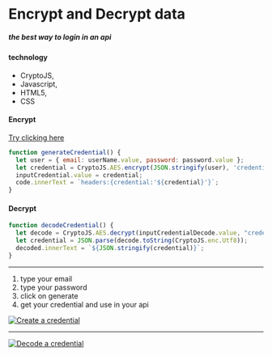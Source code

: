 # Encrypt and Decrypt data
##### the best way to login in an api

#### technology
- CryptoJS,
- Javascript, 
- HTML5, 
- CSS

#### Encrypt

[Try clicking here](https://alessandrolmenezes.github.io/criptografia/index.html "Try Here")

```javascript
function generateCredential() {
  let user = { email: userName.value, password: password.value };
  let credential = CryptoJS.AES.encrypt(JSON.stringify(user), 'credential').toString();
  inputCredential.value = credential;
  code.innerText = `headers:{credential:'${credential}'}`;
}
```

#### Decrypt

```javascript
function decodeCredential() {
  let decode = CryptoJS.AES.decrypt(inputCredentialDecode.value, "credential");
  let credential = JSON.parse(decode.toString(CryptoJS.enc.Utf8));
  decoded.innerText = `${JSON.stringify(credential)}`;
}
```


------------

1. type your email 
2. type your password
3. click on generate
4. get your credential and use in your api


[![Create a credential](http://alessandrodev.com/imagens/credential.jpg "Create a credential")](https://alessandrolmenezes.github.io/criptografia/index.html "Create a credential")

------------

[![Decode a credential](http://alessandrodev.com/imagens/credential2.jpg "Decode a credential")](https://alessandrolmenezes.github.io/criptografia/index.html "Decode a credential")



